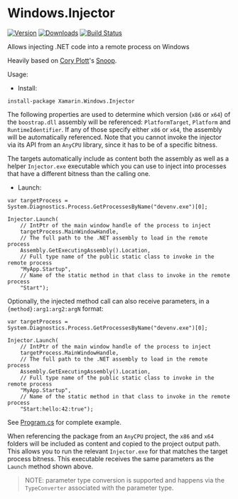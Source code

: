 # Windows.Injector

[![Version](https://img.shields.io/nuget/vpre/Xamarin.Windows.Injector.svg)](https://www.nuget.org/packages/Xamarin.Windows.Injector)
[![Downloads](https://img.shields.io/nuget/dt/Xamarin.Windows.Injector.svg)](https://www.nuget.org/packages/Xamarin.Windows.Injector)
[![Build Status](https://dev.azure.com/devdiv/DevDiv/_apis/build/status/Xamarin/VisualStudio/Windows.Injector?branchName=master)](http://build.azdo.io/11357)

Allows injecting .NET code into a remote process on Windows

Heavily based on [Cory Plott](http://www.cplotts.com)'s [Snoop](https://github.com/cplotts/snoopwpf).

Usage:

* Install:

```
install-package Xamarin.Windows.Injector
```

The following properties are used to determine which version (`x86` or `x64`) of the `boostrap.dll` 
assembly will be referenced: `PlatformTarget`, `Platform` and `RuntimeIdentifier`. If any of those 
specify either `x86` or `x64`, the assembly will be automatically referenced. Note that you cannot 
invoke the injector via its API from an `AnyCPU` library, since it has to be of a specific bitness.

The targets automatically include as content both the assembly as well as a helper `Injector.exe` 
executable which you can use to inject into processes that have a different bitness than the calling one.

* Launch:

```
var targetProcess = System.Diagnostics.Process.GetProcessesByName("devenv.exe")[0];

Injector.Launch(
    // IntPtr of the main window handle of the process to inject
    targetProcess.MainWindowHandle,
    // The full path to the .NET assembly to load in the remote process
    Assembly.GetExecutingAssembly().Location,
    // Full type name of the public static class to invoke in the remote process
    "MyApp.Startup",
    // Name of the static method in that class to invoke in the remote process
    "Start");
```

Optionally, the injected method call can also receive parameters, in a `{method}:arg1:arg2:argN` format:

```
var targetProcess = System.Diagnostics.Process.GetProcessesByName("devenv.exe")[0];

Injector.Launch(
    // IntPtr of the main window handle of the process to inject
    targetProcess.MainWindowHandle,
    // The full path to the .NET assembly to load in the remote process
    Assembly.GetExecutingAssembly().Location,
    // Full type name of the public static class to invoke in the remote process
    "MyApp.Startup",
    // Name of the static method in that class to invoke in the remote process
    "Start:hello:42:true");
```

See [Program.cs](src/Sample/Program.cs) for complete example.

When referencing the package from an `AnyCPU` project, the `x86` and `x64` folders will be included as 
content and copied to the project output path. This allows you to run the relevant `Injector.exe` for 
that matches the target process bitness. This executable receives the same parameters as the `Launch` 
method shown above.

> NOTE: parameter type conversion is supported and happens via the `TypeConverter` associated with the 
parameter type.
